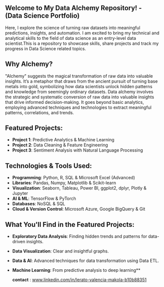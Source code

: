 ## Welcome to My Data Alchemy Repository! - (Data Science Portfolio)

Here, I explore the science of turning raw datasets into meaningful predictions, insights, and automation. I am excited to bring my technical and analytical skills to the field of data science as an entry-level data scientist.This is a repository to showcase skills, share projects and track my progress in Data Science related topics.

## Why Alchemy?  
"Alchemy" suggests the magical transformation of raw data into valuable insights. It’s a metaphor that draws from the ancient pursuit of turning base metals into gold, symbolizing how data scientists unlock hidden patterns and knowledge from seemingly ordinary datasets. Data alchemy involves the strategic and systematic conversion of raw data into valuable insights that drive informed decision-making. It goes beyond basic analytics, employing advanced techniques and technologies to extract meaningful patterns, correlations, and trends.

## Featured Projects:
- **Project 1**: Predictive Analytics & Machine Learning
- **Project 2**: Data Cleaning & Feature Engineering
- **Project 3**: Sentiment Analysis with Natural Language Processing

## Technologies & Tools Used:
- **Programming**: Python, R, SQL & Microsoft Excel (Advanced)
- **Libraries**: Pandas, Numpy, Matplotlib & Scikit-learn
- **Visualization**: Seaborn, Tableau, Power BI, ggplot2, dplyr, Plotly & Jupyter
- **Al & ML**: TensorFlow & PyTorch
- **Databases**: NoSQL & SQL
- **Cloud & Version Control**: Microsoft Azure, Google BigQuery & Git

## What You'll Find in the Featured Projects:
- **Exploratory Data Analysis**: Finding hidden trends and patterns for data-driven insights.
- **Data Visualization**: Clear and insightful graphs.
- **Data & AI**: Advanced techniques for data transformation using Data ETL.
- **Machine Learning**: From predictive analysis to deep learning**
  
  **contact** : www.linkedin.com/in/lerato-valencia-makola-b10b88351



